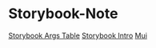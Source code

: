 # Storybook-Note

[Storybook Args Table](https://storybook.js.org/docs/react/writing-docs/doc-block-argstable)
[Storybook Intro](https://storybook.js.org/docs/react/get-started/introduction)
[Mui](https://mui.com/)
